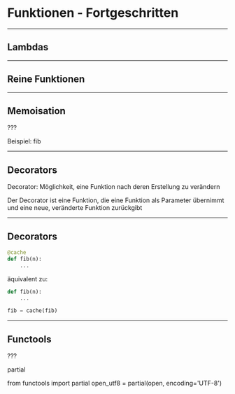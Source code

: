 # Funktionen - Fortgeschritten

---

## Lambdas

---

## Reine Funktionen

---

## Memoisation

???

Beispiel: fib

---

## Decorators

Decorator: Möglichkeit, eine Funktion nach deren Erstellung zu verändern

Der Decorator ist eine Funktion, die eine Funktion als Parameter übernimmt und eine neue, veränderte Funktion zurückgibt

---

## Decorators

```py
@cache
def fib(n):
    ...
```

äquivalent zu:

```py
def fib(n):
    ...

fib = cache(fib)
```

---

## Functools

???

partial

from functools import partial
open_utf8 = partial(open, encoding='UTF-8')
